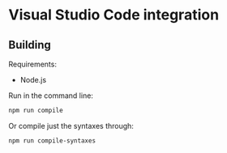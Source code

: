 # Visual Studio Code integration

## Building

Requirements:

- Node.js

Run in the command line:

```sh
npm run compile
```

Or compile just the syntaxes through:

```sh
npm run compile-syntaxes
```